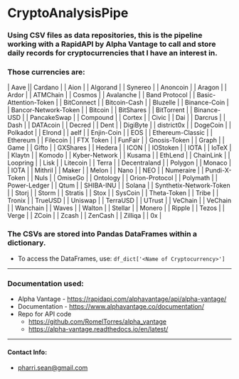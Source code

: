 # CryptoAnalysisPipe

### Using CSV files as data repositories, this is the pipeline working with a RapidAPI by Alpha Vantage to call and store daily records for cryptocurrencies that I have an interest in.

### Those currencies are:
| Aave                    || Cardano                 |
| Aion                    |
| Algorand                |
| Synereo                 |
| Anoncoin                |
| Aragon                  |
| Ardor                   |
| ATMChain                |
| Cosmos                  |
| Avalanche               |
| Band Protocol           |
| Basic-Attention-Token   |
| BitConnect              |
| Bitcoin-Cash            |
| Bluzelle                |
| Binance-Coin            |
| Bancor-Network-Token    |
| Bitcoin                 |
| BitShares               |
| BitTorrent              |
| Binance-USD             |
| PancakeSwap             |
| Compound                |
| Cortex                  |
| Civic                   |
| Dai                     |
| Darcrus                 |
| Dash                    |
| DATAcoin                |
| Decred                  |
| Dent                    |
| DigiByte                |
| district0x              |
| DogeCoin                |
| Polkadot                |
| Elrond                  |
| aelf                    |
| Enjin-Coin              |
| EOS                     |
| Ethereum-Classic        |
| Ethereum                |
| Filecoin                |
| FTX Token               |
| FunFair                 |
| Gnosis-Token            |
| Graph                   |
| Game                    |
| Gifto                   |
| GXShares                |
| Hedera                  |
| ICON                    |
| IOStoken                |
| IOTA                    |
| IoTeX                   |
| Klaytn                  |
| Komodo                  |
| Kyber-Network           |
| Kusama                  |
| EthLend                 |
| ChainLink               |
| Loopring                |
| Lisk                    |
| Litecoin                |
| Terra                   |
| Decentraland            |
| Polygon                 |
| Monaco                  |
| IOTA                    |
| Mithril                 |
| Maker                   |
| Melon                   |
| Nano                    |
| NEO                     |
| Numeraire               |
| Pundi-X-Token           |
| Nuls                    |
| OmiseGo                 |
| Ontology                |
| Orion-Protocol          |
| Polymath                |
| Power-Ledger            |
| Qtum                    |
| SHIBA-INU               |
| Solana                  |
| Synthetix-Network-Token |
| Storj                   |
| Storm                   |
| Stratis                 |
| Stox                    |
| SysCoin                 |
| Theta-Token             |
| Tribe                   |
| Tronix                  |
| TrueUSD                 |
| Uniswap                 |
| TerraUSD                |
| UTrust                  |
| VeChain                 |
| VeChain                 |
| Wanchain                |
| Waves                   |
| Walton                  |
| Stellar                 |
| Monero                  |
| Ripple                  |
| Tezos                   |
| Verge                   |
| ZCoin                   |
| Zcash                   |
| ZenCash                 |
| Zilliqa                 |
| 0x                      |

### The CSVs are stored into Pandas DataFrames within a dictionary.
* To access the DataFrames, use: `df_dict['<Name of Cryptocurrency>']`

- - - -

### Documentation used:
* Alpha Vantage - https://rapidapi.com/alphavantage/api/alpha-vantage/
* Documentation - https://www.alphavantage.co/documentation/
* Repo for API code  
  * https://github.com/RomelTorres/alpha_vantage
  * https://alpha-vantage.readthedocs.io/en/latest/

- - - -
  
#### Contact Info:
  * pharri.sean@gmail.com


